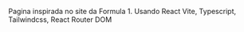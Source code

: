 Pagina inspirada no site da Formula 1. Usando React Vite, Typescript, Tailwindcss, React Router DOM
